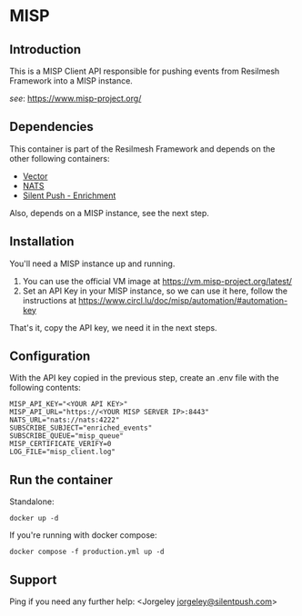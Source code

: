 # MISP

## Introduction
This is a MISP Client API responsible for pushing events from Resilmesh Framework into a MISP instance.


_see_: https://www.misp-project.org/

## Dependencies
This container is part of the Resilmesh Framework and depends on the other following containers:
- [Vector](../Vector/README.md)
- [NATS](../NATS/README.md)
- [Silent Push - Enrichment](../Enrichment/README.md)

Also, depends on a MISP instance, see the next step.

## Installation
You'll need a MISP instance up and running.
1. You can use the official VM image at https://vm.misp-project.org/latest/
2. Set an API Key in your MISP instance, so we can use it here, follow the instructions at https://www.circl.lu/doc/misp/automation/#automation-key

That's it, copy the API key, we need it in the next steps.

## Configuration
With the API key copied in the previous step, create an .env file with the following contents:
```dotenv
MISP_API_KEY="<YOUR API KEY>"
MISP_API_URL="https://<YOUR MISP SERVER IP>:8443"
NATS_URL="nats://nats:4222"
SUBSCRIBE_SUBJECT="enriched_events"
SUBSCRIBE_QUEUE="misp_queue"
MISP_CERTIFICATE_VERIFY=0
LOG_FILE="misp_client.log"
```

## Run the container
Standalone:
```shell
docker up -d
```
If you're running with docker compose:
```shell
docker compose -f production.yml up -d
```

## Support
Ping if you need any further help: <Jorgeley [jorgeley@silentpush.com](jorgeley@silentpush.com)>
